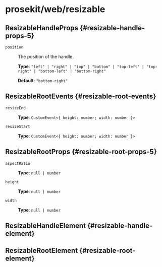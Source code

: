 # prosekit/web/resizable

## ResizableHandleProps {#resizable-handle-props-5}

<dl>

<dt>

`position`

</dt>

<dd>

The position of the handle.

**Type**: `"left" | "right" | "top" | "bottom" | "top-left" | "top-right" | "bottom-left" | "bottom-right"`

**Default**: `"bottom-right"`

</dd>

</dl>

## ResizableRootEvents {#resizable-root-events}

<dl>

<dt>

`resizeEnd`

</dt>

<dd>

**Type**: `CustomEvent<{ height: number; width: number }>`

</dd>

<dt>

`resizeStart`

</dt>

<dd>

**Type**: `CustomEvent<{ height: number; width: number }>`

</dd>

</dl>

## ResizableRootProps {#resizable-root-props-5}

<dl>

<dt>

`aspectRatio`

</dt>

<dd>

**Type**: `null | number`

</dd>

<dt>

`height`

</dt>

<dd>

**Type**: `null | number`

</dd>

<dt>

`width`

</dt>

<dd>

**Type**: `null | number`

</dd>

</dl>

## ResizableHandleElement {#resizable-handle-element}

<!-- Declaration kind 4194304 is not implemented (name: ResizableHandleElement) -->

## ResizableRootElement {#resizable-root-element}

<!-- Declaration kind 4194304 is not implemented (name: ResizableRootElement) -->
